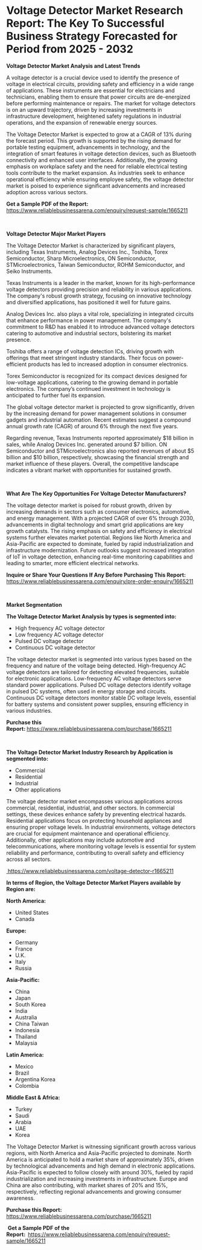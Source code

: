 <p><h1>Voltage Detector Market Research Report: The Key To Successful Business Strategy Forecasted for Period from 2025 - 2032</h1></p><p><strong>Voltage Detector Market Analysis and Latest Trends</strong></p>
<p><p>A voltage detector is a crucial device used to identify the presence of voltage in electrical circuits, providing safety and efficiency in a wide range of applications. These instruments are essential for electricians and technicians, enabling them to ensure that power circuits are de-energized before performing maintenance or repairs. The market for voltage detectors is on an upward trajectory, driven by increasing investments in infrastructure development, heightened safety regulations in industrial operations, and the expansion of renewable energy sources.</p><p>The Voltage Detector Market is expected to grow at a CAGR of 13% during the forecast period. This growth is supported by the rising demand for portable testing equipment, advancements in technology, and the integration of smart features in voltage detection devices, such as Bluetooth connectivity and enhanced user interfaces. Additionally, the growing emphasis on workplace safety and the need for reliable electrical testing tools contribute to the market expansion. As industries seek to enhance operational efficiency while ensuring employee safety, the voltage detector market is poised to experience significant advancements and increased adoption across various sectors.</p></p>
<p><strong>Get a Sample PDF of the Report:&nbsp;</strong> <a href="https://www.reliablebusinessarena.com/enquiry/request-sample/1665211?utm_campaign=3060&utm_medium=2&utm_source=Github&utm_content=ia&utm_term=17042025&utm_id=voltage-detector">https://www.reliablebusinessarena.com/enquiry/request-sample/1665211</a></p>
<p>&nbsp;</p>
<p><strong>Voltage Detector Major Market Players</strong></p>
<p><p>The Voltage Detector Market is characterized by significant players, including Texas Instruments, Analog Devices Inc., Toshiba, Torex Semiconductor, Sharp Microelectronics, ON Semiconductor, STMicroelectronics, Taiwan Semiconductor, ROHM Semiconductor, and Seiko Instruments. </p><p>Texas Instruments is a leader in the market, known for its high-performance voltage detectors providing precision and reliability in various applications. The company's robust growth strategy, focusing on innovative technology and diversified applications, has positioned it well for future gains.</p><p>Analog Devices Inc. also plays a vital role, specializing in integrated circuits that enhance performance in power management. The company's commitment to R&D has enabled it to introduce advanced voltage detectors catering to automotive and industrial sectors, bolstering its market presence.</p><p>Toshiba offers a range of voltage detection ICs, driving growth with offerings that meet stringent industry standards. Their focus on power-efficient products has led to increased adoption in consumer electronics.</p><p>Torex Semiconductor is recognized for its compact devices designed for low-voltage applications, catering to the growing demand in portable electronics. The company’s continued investment in technology is anticipated to further fuel its expansion.</p><p>The global voltage detector market is projected to grow significantly, driven by the increasing demand for power management solutions in consumer gadgets and industrial automation. Recent estimates suggest a compound annual growth rate (CAGR) of around 6% through the next five years.</p><p>Regarding revenue, Texas Instruments reported approximately $18 billion in sales, while Analog Devices Inc. generated around $7 billion. ON Semiconductor and STMicroelectronics also reported revenues of about $5 billion and $10 billion, respectively, showcasing the financial strength and market influence of these players. Overall, the competitive landscape indicates a vibrant market with opportunities for sustained growth.</p></p>
<p>&nbsp;</p>
<p><strong>What Are The Key Opportunities For Voltage Detector Manufacturers?</strong></p>
<p><p>The voltage detector market is poised for robust growth, driven by increasing demands in sectors such as consumer electronics, automotive, and energy management. With a projected CAGR of over 6% through 2030, advancements in digital technology and smart grid applications are key growth catalysts. The rising emphasis on safety and efficiency in electrical systems further elevates market potential. Regions like North America and Asia-Pacific are expected to dominate, fueled by rapid industrialization and infrastructure modernization. Future outlooks suggest increased integration of IoT in voltage detection, enhancing real-time monitoring capabilities and leading to smarter, more efficient electrical networks.</p></p>
<p><strong>Inquire or Share Your Questions If Any Before Purchasing This Report:</strong> <a href="https://www.reliablebusinessarena.com/enquiry/pre-order-enquiry/1665211?utm_campaign=3060&utm_medium=2&utm_source=Github&utm_content=ia&utm_term=17042025&utm_id=voltage-detector">https://www.reliablebusinessarena.com/enquiry/pre-order-enquiry/1665211</a></p>
<p>&nbsp;</p>
<p><strong>Market Segmentation</strong></p>
<p><strong>The Voltage Detector Market Analysis by types is segmented into:</strong></p>
<p><ul><li>High frequency AC voltage detector</li><li>Low frequency AC voltage detector</li><li>Pulsed DC voltage detector</li><li>Continuous DC voltage detector</li></ul></p>
<p><p>The voltage detector market is segmented into various types based on the frequency and nature of the voltage being detected. High-frequency AC voltage detectors are tailored for detecting elevated frequencies, suitable for electronic applications. Low-frequency AC voltage detectors serve standard power applications. Pulsed DC voltage detectors identify voltage in pulsed DC systems, often used in energy storage and circuits. Continuous DC voltage detectors monitor stable DC voltage levels, essential for battery systems and consistent power supplies, ensuring efficiency in various industries.</p></p>
<p><strong>Purchase this Report:&nbsp;</strong><a href="https://www.reliablebusinessarena.com/purchase/1665211?utm_campaign=3060&utm_medium=2&utm_source=Github&utm_content=ia&utm_term=17042025&utm_id=voltage-detector">https://www.reliablebusinessarena.com/purchase/1665211</a></p>
<p>&nbsp;</p>
<p><strong>The Voltage Detector Market Industry Research by Application is segmented into:</strong></p>
<p><ul><li>Commercial</li><li>Residential</li><li>Industrial</li><li>Other applications</li></ul></p>
<p><p>The voltage detector market encompasses various applications across commercial, residential, industrial, and other sectors. In commercial settings, these devices enhance safety by preventing electrical hazards. Residential applications focus on protecting household appliances and ensuring proper voltage levels. In industrial environments, voltage detectors are crucial for equipment maintenance and operational efficiency. Additionally, other applications may include automotive and telecommunications, where monitoring voltage levels is essential for system reliability and performance, contributing to overall safety and efficiency across all sectors.</p></p>
<p><a href="https://www.reliablebusinessarena.com/voltage-detector-r1665211?utm_campaign=3060&utm_medium=2&utm_source=Github&utm_content=ia&utm_term=17042025&utm_id=voltage-detector">&nbsp;https://www.reliablebusinessarena.com/voltage-detector-r1665211</a></p>
<p><strong>In terms of Region, the Voltage Detector Market Players available by Region are:</strong></p>
<p>
    <p> <strong> North America: </strong>
        <ul>
            <li>United States</li>
            <li>Canada</li>
        </ul>
        </p> 
    <p> <strong> Europe: </strong>
        <ul>
            <li>Germany</li>
            <li>France</li>
            <li>U.K.</li>
            <li>Italy</li>
            <li>Russia</li>
        </ul>
        </p> 
    <p> <strong> Asia-Pacific: </strong>
        <ul>
            <li>China</li>
            <li>Japan</li>
            <li>South Korea</li>
            <li>India</li>
            <li>Australia</li>
            <li>China Taiwan</li>
            <li>Indonesia</li>
            <li>Thailand</li>
            <li>Malaysia</li>
        </ul>
        </p> 
    <p> <strong> Latin America: </strong>
        <ul>
            <li>Mexico</li>
            <li>Brazil</li>
            <li>Argentina Korea</li>
            <li>Colombia</li>
        </ul>
        </p> 
    <p> <strong> Middle East & Africa: </strong>
        <ul>
            <li>Turkey</li>
            <li>Saudi</li>
            <li>Arabia</li>
            <li>UAE</li>
            <li>Korea</li>
        </ul>
    </p>
    </p>
<p><p>The Voltage Detector Market is witnessing significant growth across various regions, with North America and Asia-Pacific projected to dominate. North America is anticipated to hold a market share of approximately 35%, driven by technological advancements and high demand in electronic applications. Asia-Pacific is expected to follow closely with around 30%, fueled by rapid industrialization and increasing investments in infrastructure. Europe and China are also contributing, with market shares of 20% and 15%, respectively, reflecting regional advancements and growing consumer awareness.</p></p>
<p><strong>Purchase this Report: </strong><a href="https://www.reliablebusinessarena.com/purchase/1665211?utm_campaign=3060&utm_medium=2&utm_source=Github&utm_content=ia&utm_term=17042025&utm_id=voltage-detector">https://www.reliablebusinessarena.com/purchase/1665211</a></p>
<p>&nbsp;<strong>Get a Sample PDF of the Report:&nbsp;&nbsp;</strong><a href="https://www.reliablebusinessarena.com/enquiry/request-sample/1665211?utm_campaign=3060&utm_medium=2&utm_source=Github&utm_content=ia&utm_term=17042025&utm_id=voltage-detector">https://www.reliablebusinessarena.com/enquiry/request-sample/1665211</a></p>
<p><strong></strong></p>
<p><p></p><p></p><p></p></p>